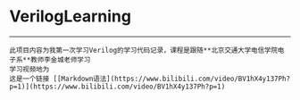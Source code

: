 # VerilogLearning
------
    此项目内容为我第一次学习Verilog的学习代码记录，课程是跟随**北京交通大学电信学院电子系**教师李金城老师学习
    学习视频地为
    这是一个链接 [[Markdown语法](https://www.bilibili.com/video/BV1hX4y137Ph?p=1)](https://www.bilibili.com/video/BV1hX4y137Ph?p=1)